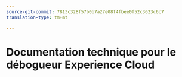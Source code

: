 ```yaml
---
source-git-commit: 7813c328f57b0b7a27e08f4fbee0f52c3623c6c7
translation-type: tm+mt

---
```

# Documentation technique pour le débogueur Experience Cloud
